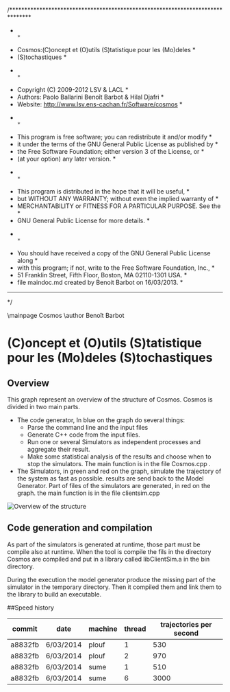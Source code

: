/*******************************************************************************
 *                                                                             *
 * Cosmos:(C)oncept et (O)utils (S)tatistique pour les (Mo)deles               *
 * (S)tochastiques                                                             *
 *                                                                             *
 * Copyright (C) 2009-2012 LSV & LACL                                          *
 * Authors: Paolo Ballarini Benoît Barbot & Hilal Djafri                       *
 * Website: http://www.lsv.ens-cachan.fr/Software/cosmos                       *
 *                                                                             *
 * This program is free software; you can redistribute it and/or modify        *
 * it under the terms of the GNU General Public License as published by        *
 * the Free Software Foundation; either version 3 of the License, or           *
 * (at your option) any later version.                                         *
 *                                                                             *
 * This program is distributed in the hope that it will be useful,             *
 * but WITHOUT ANY WARRANTY; without even the implied warranty of              *
 * MERCHANTABILITY or FITNESS FOR A PARTICULAR PURPOSE.  See the               *
 * GNU General Public License for more details.                                *
 *                                                                             *
 * You should have received a copy of the GNU General Public License along     *
 * with this program; if not, write to the Free Software Foundation, Inc.,     *
 * 51 Franklin Street, Fifth Floor, Boston, MA 02110-1301 USA.                 *
 * file maindoc.md created by Benoit Barbot on 16/03/2013.                     *
 *******************************************************************************
 */

\mainpage Cosmos
\author Benoît Barbot

# (C)oncept et (O)utils (S)tatistique pour les (Mo)deles (S)tochastiques


## Overview
This graph represent an overview of the structure of Cosmos.
Cosmos is divided in two main parts.
- The code generator,
	In blue on the graph do several things:
	+ Parse the command line and the input files
	+ Generate C++ code from the input files.
	+ Run one or several Simulators as independent processes and aggregate their
		result.
	+ Make some statistical analysis of the results and choose when to stop the
		simulators.
	The main function is in the file Cosmos.cpp .
- The Simulators, in green and red on the graph, simulate the trajectory
	of the system as fast as possible. results are send back to the Model
	Generator. Part of files of the simulators are generated, in red on the 
	graph. the main function is in the file clientsim.cpp

![Overview of the structure](../overview.png)


## Code generation and compilation
As part of the simulators is generated at runtime, those part must be compile
also at runtime. When the tool is compile the fils in the directory Cosmos are
compiled and put in a library called libClientSim.a in the bin directory.

During the execution the model generator produce the missing part of the
simulator in the temporary directory.
Then it compiled them and link them to the library to build an executable.


##Speed history

commit   | date       | machine  |thread | trajectories per second
---------|------------|----------|-------|-------------------------
a8832fb  | 6/03/2014  | plouf    | 1     | 530
a8832fb  | 6/03/2014  | plouf    | 2     | 970
a8832fb  | 6/03/2014  | sume     | 1     | 510
a8832fb  | 6/03/2014  | sume     | 6     | 3000